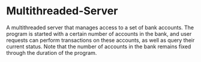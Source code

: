 # Multithreaded-Server
 A multithreaded server that manages access to a set of bank accounts. The program is started with a certain number of accounts in the bank, and user requests can perform transactions on these accounts, as well as query their current status. Note that the number of accounts in the bank remains fixed through the duration of the program.
